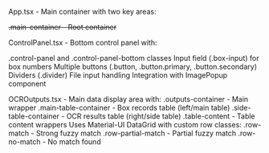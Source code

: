 App.tsx - Main container with two key areas:

~~.main-container - Root container~~

ControlPanel.tsx - Bottom control panel with:

.control-panel and .control-panel-bottom classes
Input field (.box-input) for box numbers
Multiple buttons (.button, .button.primary, .button.secondary)
Dividers (.divider)
File input handling
Integration with ImagePopup component

OCROutputs.tsx - Main data display area with:
.outputs-container - Main wrapper
.main-table-container - Box records table (left/main table)
.side-table-container - OCR results table (right/side table)
.table-content - Table content wrappers
Uses Material-UI DataGrid with custom row classes:
.row-match - Strong fuzzy match
.row-partial-match - Partial fuzzy match
.row-no-match - No match found
